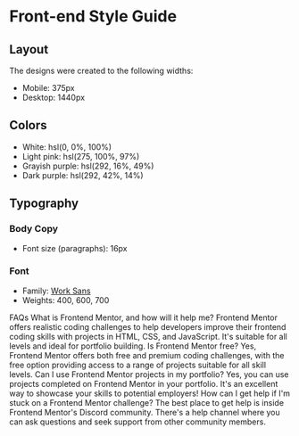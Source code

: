 # Front-end Style Guide

## Layout

The designs were created to the following widths:

- Mobile: 375px
- Desktop: 1440px

## Colors

- White: hsl(0, 0%, 100%)
- Light pink: hsl(275, 100%, 97%)
- Grayish purple: hsl(292, 16%, 49%)
- Dark purple: hsl(292, 42%, 14%)

## Typography

### Body Copy

- Font size (paragraphs): 16px

### Font

- Family: [Work Sans](https://fonts.google.com/specimen/Work+Sans)
- Weights: 400, 600, 700

FAQs What is Frontend Mentor, and how will it help me? Frontend Mentor
offers realistic coding challenges to help developers improve their frontend
coding skills with projects in HTML, CSS, and JavaScript. It's suitable for
all levels and ideal for portfolio building. Is Frontend Mentor free? Yes,
Frontend Mentor offers both free and premium coding challenges, with the
free option providing access to a range of projects suitable for all skill
levels. Can I use Frontend Mentor projects in my portfolio? Yes, you can use
projects completed on Frontend Mentor in your portfolio. It's an excellent
way to showcase your skills to potential employers! How can I get help if
I'm stuck on a Frontend Mentor challenge? The best place to get help is
inside Frontend Mentor's Discord community. There's a help channel where you
can ask questions and seek support from other community members.
